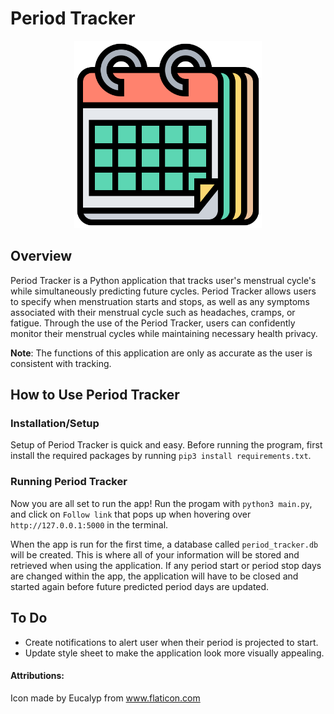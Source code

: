 # Period Tracker

<p align="center">
  <img alt ="Calendar Image" src="static/calendar.png" width="300">
</p>

## Overview

Period Tracker is a Python application that tracks user's menstrual cycle's while simultaneously predicting future cycles. Period Tracker allows users to specify when menstruation starts and stops, as well as any symptoms associated with their menstrual cycle such as headaches, cramps, or fatigue. Through the use of the Period Tracker, users can confidently monitor their menstrual cycles while maintaining necessary health privacy.

**Note**: The functions of this application are only as accurate as the user is consistent with tracking.

## How to Use Period Tracker

### Installation/Setup

Setup of Period Tracker is quick and easy. Before running the program, first install the required packages by running `pip3 install requirements.txt`.

### Running Period Tracker

Now you are all set to run the app! Run the progam with `python3 main.py`, and click on `Follow link` that pops up when hovering over `http://127.0.0.1:5000` in the terminal.

When the app is run for the first time, a database called `period_tracker.db` will be created. This is where all of your information will be stored and retrieved when using the application. If any period start or period stop days are changed within the app, the application will have to be closed and started again before future predicted period days are updated.

## To Do

- Create notifications to alert user when their period is projected to start.
- Update style sheet to make the application look more visually appealing.

#### Attributions:

Icon made by Eucalyp from www.flaticon.com
